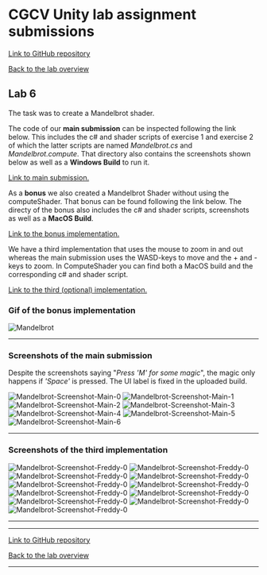 # CGCV Unity lab assignment submissions

[Link to GitHub repository](https://github.com/steffenricklin/cgcv-lab-assignments)

[Back to the lab overview](https://steffenricklin.github.io/cgcv-lab-assignments/)

## Lab 6

The task was to create a Mandelbrot shader.

The code of our **main submission** can be inspected following the link below.
This includes the c# and shader scripts of exercise 1 and exercise 2 of which the latter scripts are named _Mandelbrot.cs_ and _Mandelbrot.compute_.
That directory also contains the screenshots shown below as well as a **Windows Build** to run it.

[Link to main submission.](https://github.com/steffenricklin/cgcv-lab-assignments/lab6/MainSubmission/)

As a **bonus** we also created a Mandelbrot Shader without using the computeShader. That bonus can be found following the link below.
The directy of the bonus also includes the c# and shader scripts, screenshots as well as a **MacOS Build**.

[Link to the bonus implementation.](https://github.com/steffenricklin/cgcv-lab-assignments/blob/main/lab6/RonScripts)

We have a third implementation that uses the mouse to zoom in and out whereas the main submission uses the WASD-keys to move and the + and - keys to zoom.
In ComputeShader you can find both a MacOS build and the corresponding c# and shader script.

[Link to the third (optional) implementation.](https://github.com/steffenricklin/cgcv-lab-assignments/tree/main/lab6/ComputeShader)

### Gif of the bonus implementation
![Mandelbrot](./RonScripts/mandel.gif)

___

### Screenshots of the main submission

Despite the screenshots saying "_Press 'M' for some magic_", the magic only happens if _'Space'_ is pressed. The UI label is fixed in the uploaded build.

![Mandelbrot-Screenshot-Main-0](https://github.com/steffenricklin/cgcv-lab-assignments/blob/main/lab6/MainSubmission/Screenshots/Mandelbrot-0.PNG)
![Mandelbrot-Screenshot-Main-1](https://github.com/steffenricklin/cgcv-lab-assignments/blob/main/lab6/MainSubmission/Screenshots/Mandelbrot-1.PNG)
![Mandelbrot-Screenshot-Main-2](https://github.com/steffenricklin/cgcv-lab-assignments/blob/main/lab6/MainSubmission/Screenshots/Mandelbrot-2.PNG)
![Mandelbrot-Screenshot-Main-3](https://github.com/steffenricklin/cgcv-lab-assignments/blob/main/lab6/MainSubmission/Screenshots/Mandelbrot-3.PNG)
![Mandelbrot-Screenshot-Main-4](https://github.com/steffenricklin/cgcv-lab-assignments/blob/main/lab6/MainSubmission/Screenshots/Mandelbrot-4.PNG)
![Mandelbrot-Screenshot-Main-5](https://github.com/steffenricklin/cgcv-lab-assignments/blob/main/lab6/MainSubmission/Screenshots/Mandelbrot-5.PNG)
![Mandelbrot-Screenshot-Main-6](https://github.com/steffenricklin/cgcv-lab-assignments/blob/main/lab6/MainSubmission/Screenshots/Mandelbrot-6.PNG)

___

### Screenshots of the third implementation
![Mandelbrot-Screenshot-Freddy-0](https://github.com/steffenricklin/cgcv-lab-assignments/blob/main/lab6/ComputeShader/Screenshots/Bildschirmfoto%202021-03-08%20um%2022.41.22.png)
![Mandelbrot-Screenshot-Freddy-0](https://github.com/steffenricklin/cgcv-lab-assignments/blob/main/lab6/ComputeShader/Screenshots/Bildschirmfoto%202021-03-08%20um%2022.58.05.png)
![Mandelbrot-Screenshot-Freddy-0](https://github.com/steffenricklin/cgcv-lab-assignments/blob/main/lab6/ComputeShader/Screenshots/Bildschirmfoto%202021-03-09%20um%2008.53.40.png)
![Mandelbrot-Screenshot-Freddy-0](https://github.com/steffenricklin/cgcv-lab-assignments/blob/main/lab6/ComputeShader/Screenshots/Bildschirmfoto%202021-03-09%20um%2009.24.28.png)
![Mandelbrot-Screenshot-Freddy-0](https://github.com/steffenricklin/cgcv-lab-assignments/blob/main/lab6/ComputeShader/Screenshots/Bildschirmfoto%202021-03-09%20um%2009.45.24.png)
![Mandelbrot-Screenshot-Freddy-0](https://github.com/steffenricklin/cgcv-lab-assignments/blob/main/lab6/ComputeShader/Screenshots/Bildschirmfoto%202021-03-09%20um%2009.59.08.png)
![Mandelbrot-Screenshot-Freddy-0](https://github.com/steffenricklin/cgcv-lab-assignments/blob/main/lab6/ComputeShader/Screenshots/Bildschirmfoto%202021-03-09%20um%2010.10.31.png)
![Mandelbrot-Screenshot-Freddy-0](https://github.com/steffenricklin/cgcv-lab-assignments/blob/main/lab6/ComputeShader/Screenshots/Bildschirmfoto%202021-03-09%20um%2010.14.59.png)
![Mandelbrot-Screenshot-Freddy-0](https://github.com/steffenricklin/cgcv-lab-assignments/blob/main/lab6/ComputeShader/Screenshots/Bildschirmfoto%202021-03-09%20um%2010.15.40.png)
![Mandelbrot-Screenshot-Freddy-0](https://github.com/steffenricklin/cgcv-lab-assignments/blob/main/lab6/ComputeShader/Screenshots/Bildschirmfoto%202021-03-09%20um%2010.20.16.png)
![Mandelbrot-Screenshot-Freddy-0](https://github.com/steffenricklin/cgcv-lab-assignments/blob/main/lab6/ComputeShader/Screenshots/Bildschirmfoto%202021-03-09%20um%2010.20.31.png)


___

___

[Link to GitHub repository](https://github.com/steffenricklin/cgcv-lab-assignments)

[Back to the lab overview](https://steffenricklin.github.io/cgcv-lab-assignments/)

___
